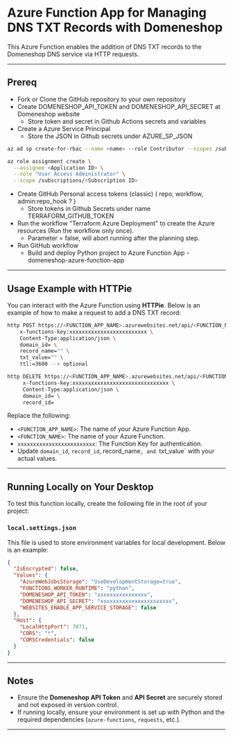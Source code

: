 # Azure Function App for Managing DNS TXT Records with Domeneshop

This Azure Function enables the addition of DNS TXT records to the Domeneshop DNS service via HTTP requests.

---

## **Prereq**

- Fork or Clone the GitHub repository to your own repository
- Create DOMENESHOP_API_TOKEN and DOMENESHOP_API_SECRET at Domeneshop website
  * Store token and secret in Github Actions secrets and variables
- Create a Azure Service Principal
  * Store the JSON in Github secrets under AZURE_SP_JSON

```bash
az ad sp create-for-rbac --name <name> --role Contributor --scopes /subscriptions/<Subscription-ID> --json-auth

az role assignment create \
  --assignee <Application ID> \
  --role "User Access Administrator" \
  --scope /subscriptions/<Subscription ID>
```

- Create GitHub Personal access tokens (classic) ( repo, workflow, admin:repo_hook ? )
  * Store tokens in Github Secrets under name TERRAFORM_GITHUB_TOKEN 
- Run the workflow "Terraform Azure Deployment" to create the Azure resources (Run the workflow only once).
  * Parameter = false, will abort running after the planning step.
- Run GitHub workflow
  * Build and deploy Python project to Azure Function App - domeneshop-azure-function-app

---

## **Usage Example with HTTPie**

You can interact with the Azure Function using **HTTPie**. Below is an example of how to make a request to add a DNS TXT record:

```bash
http POST https://<FUNCTION_APP_NAME>.azurewebsites.net/api/<FUNCTION_NAME> \
    x-functions-key:xxxxxxxxxxxxxxxxxxxxxxxxx \
    Content-Type:application/json \
    domain_id= \
    record_name="" \
    txt_value="" \
    ttl:=3600 --> optional
```

```bash
http DELETE https://<FUNCTION_APP_NAME>.azurewebsites.net/api/<FUNCTION_NAME> \
     x-functions-key:xxxxxxxxxxxxxxxxxxxxxxxxxxxxxxx \
     Content-Type:application/json \
     domain_id= \
     record_id=
```

Replace the following:

- `<FUNCTION_APP_NAME>`: The name of your Azure Function App.
- `<FUNCTION_NAME>`: The name of your Azure Function.
- `xxxxxxxxxxxxxxxxxxxxxxxxx`: The Function Key for authentication.
- Update `domain_id`, `record_id`, record_name`, and `txt_value` with your actual values.

---

## **Running Locally on Your Desktop**

To test this function locally, create the following file in the root of your project:

### `local.settings.json`

This file is used to store environment variables for local development. Below is an example:

```json
{
  "IsEncrypted": false,
  "Values": {
    "AzureWebJobsStorage": "UseDevelopmentStorage=true",
    "FUNCTIONS_WORKER_RUNTIME": "python",
    "DOMENESHOP_API_TOKEN": "xxxxxxxxxxxxxxxx",
    "DOMENESHOP_API_SECRET": "xxxxxxxxxxxxxxxxxxxxxxx",
    "WEBSITES_ENABLE_APP_SERVICE_STORAGE": false
  },
  "Host": {
    "LocalHttpPort": 7071,
    "CORS": "*",
    "CORSCredentials": false
  }
}
```
---

## **Notes**

- Ensure the **Domeneshop API Token** and **API Secret** are securely stored and not exposed in version control.
- If running locally, ensure your environment is set up with Python and the required dependencies (`azure-functions`, `requests`, etc.).

---
